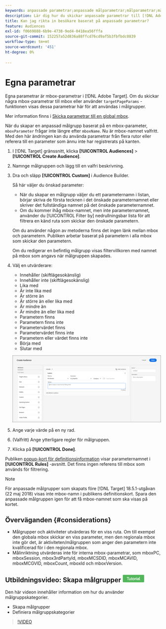 ```yaml
---
keywords: anpassade parametrar;anpassade målparametrar;målparametrar;målparametrar;målparametrar för mbox
description: Lär dig hur du skickar anpassade parametrar till [!DNL Adobe Target] för målgrupper.
title: Kan jag rikta in besökare baserat på anpassade parametrar?
feature: Audiences
exl-id: f0669888-6b9e-4738-9ed4-0418ea56fffa
source-git-commit: 152257a52d836a88ffcd76cd9af5b3fbfbdc0839
workflow-type: tm+mt
source-wordcount: '451'
ht-degree: 0%

---
```


# Egna parametrar

Egna parametrar är mbox-parametrar i [!DNL Adobe Target]. Om du skickar några mbox-parametrar till mbox eller använder `targetPageParams` -funktionen visas dessa parametrar här för att användas i målgrupper.

Mer information finns i [Skicka parametrar till en global mbox](/help/main/c-implementing-target/c-implementing-target-for-client-side-web/t-mbox-download/c-understanding-global-mbox/pass-parameters-to-global-mbox.md).

När du skapar en anpassad målgrupp baserat på en mbox-parameter, `mboxParameter` frågar inte längre efter `mboxName`. Nu är mbox-namnet valfritt. Med den här ändringen kan du använda parametrar från flera rutor eller referera till en parameter som ännu inte har registrerats på kanten.

1. I [!DNL Target] gränssnitt, klicka **[!UICONTROL Audiences]** > **[!UICONTROL Create Audience]**.
1. Namnge målgruppen och lägg till en valfri beskrivning.
1. Dra och släpp **[!UICONTROL Custom]** i Audience Builder.

   Så här väljer du önskad parameter:

   * När du skapar en målgrupp väljer du ett parameternamn i listan, börjar skriva de första tecknen i det önskade parameternamnet eller skriver det fullständiga namnet på det önskade parameternamnet.
   * Om du kommer ihåg mbox-namnet, men inte parameternamnet, använder du [!UICONTROL Filter by] nedrullningsbar lista för att filtrera en känd ruta som skickar den önskade parametern.

   Om du använder någon av metoderna finns det ingen länk mellan mbox och parametern. Publiken arbetar baserat på parametern i alla mbox som skickar den parametern.

   Om du redigerar en befintlig målgrupp visas filtervillkoren med namnet på mbox som angavs när målgruppen skapades.

1. Välj en utvärderare:

   * Innehåller (skiftlägesokänslig)
   * Innehåller inte (skiftlägesokänslig)
   * Lika med
   * Är inte lika med
   * Är större än
   * Är större än eller lika med
   * Är mindre än
   * Är mindre än eller lika med
   * Parametern finns
   * Parametern finns inte
   * Parametervärdet finns
   * Parametervärdet finns inte
   * Parametern eller värdet finns inte
   * Börja med
   * Slutar med

   ![Anpassad parametermålgrupp](assets/custom.png)

1. Ange varje värde på en ny rad.
1. (Valfritt) Ange ytterligare regler för målgruppen.
1. Klicka på **[!UICONTROL Done]**.

Publiken [popup-kort för definitionsinformation](/help/main/c-target/c-audiences/audiences.md#section_11B9C4A777E14D36BA1E925021945780) visar parameternamnet i **[!UICONTROL Rules]** -avsnitt. Det finns ingen referens till mbox som används för filtrering.

>[!NOTE]
>
>För anpassade målgrupper som skapats före [!DNL Target] 18.5.1-utgåvan (22 maj 2018) visas inte mbox-namn i publikens definitionskort. Spara den anpassade målgruppen igen för att få mbox-namnet som ska visas på kortet.

## Överväganden {#considerations}

* Målgrupper och aktiviteter utvärderas för en viss ruta. Om till exempel den globala mbox skickar en viss parameter, men den regionala mbox inte gör det, är aktiviteten/målgruppen som anger den parametern inte kvalificerad för i den regionala mbox.
* Målinriktning utvärderas inte för interna mbox-parametrar, som mboxPC, mboxSession, mbox3rdPartyId, mboxMCSDID, mboxMCAVID, mboxMCGVID, mboxCount, mboxId och mboxVersion.

## Utbildningsvideo: Skapa målgrupper ![Självstudiemärke](/help/main/assets/tutorial.png)

Den här videon innehåller information om hur du använder målgruppskategorier.

* Skapa målgrupper
* Definiera målgruppskategorier

>[!VIDEO](https://video.tv.adobe.com/v/17392)
